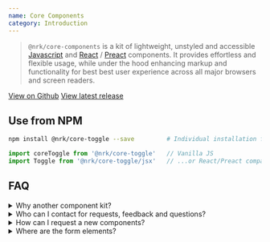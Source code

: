 ```yaml
---
name: Core Components
category: Introduction
---
```


<link rel="stylesheet" href="docs.css">

> `@nrk/core-components` is a kit of lightweight, unstyled and accessible [Javascript](https://stackoverflow.com/questions/20435653/what-is-vanillajs) and [React](https://reactjs.org/) / [Preact](https://github.com/developit/preact-compat) components.
It provides effortless and flexible usage, while under the hood enhancing markup and functionality for best best user experience across all major browsers and screen readers.

<a class="nrk-button" href="https://github.com/nrkno/core-components">View on Github</a>
<a class="nrk-button" href="https://github.com/nrkno/core-components/releases/latest">View latest release</a>

## Use from NPM
```bash
npm install @nrk/core-toggle --save         # Individual installation for individual versioning
```
```js
import coreToggle from '@nrk/core-toggle'   // Vanilla JS
import Toggle from '@nrk/core-toggle/jsx'   // ...or React/Preact compatible JSX
```

## FAQ
<details>
<summary>Why another component kit?</summary>
Despite [well documented accessibility specifications](https://www.w3.org/TR/wai-aria-practices-1.1/), best practice simply becomes unusable in several screen readers and browsers due to implementation differences. `@nrk/core-components` aims to provide the best possible good user experience regardless of browser (IE/Edge 9+, Safari, Firefox, Chrome, Opera), screen reader (MacOS/iOS: VoiceOver, Android: TalkBack , Windows: JAWS/NVDA) and other existing javascript (version conflicts and performance optimization is resolved with version bound [event delegation](https://stackoverflow.com/questions/1687296/what-is-dom-event-delegation)).
</details>
<details>
<summary>Who can I contact for requests, feedback and questions?</summary>
This is the first version of core-components - [feedback](https://github.com/nrkno/core-components/issues/)
and testing is welcome! Feel free to [submit an issue](https://github.com/nrkno/core-components/issues/)
or slack us at `#core` (NRK only)
</details>
<details>
<summary>How can I request a new components?</summary>
Please see if your [component request](https://github.com/nrkno/core-components/issues?q=is%3Aissue+is%3Aopen+Component+request) already exists, and add a +1 reaction if found. <br>For [new component requests](https://github.com/nrkno/core-components/issues/new?title=Component%20Request:%20&labels=enhancement), describe how you plan to use the components and functionality to be covered.
</details>
<details>
<summary>Where are the form elements?</summary>
HTML form elements are accessible by nature, and have quite compatible and well documented native APIs.
Best practices and styling tips is not a pure functionality concern, and therefore not covered by core-components, for now.
</details>

